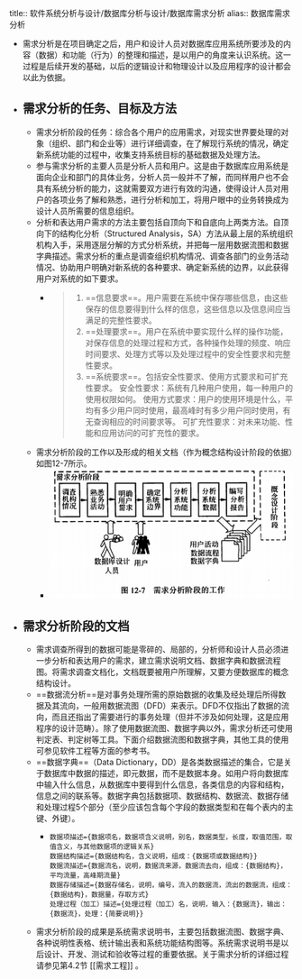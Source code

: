 title:: 软件系统分析与设计/数据库分析与设计/数据库需求分析
alias:: 数据库需求分析

- 需求分析是在项目确定之后，用户和设计人员对数据库应用系统所要涉及的内容（数据）和功能（行为）的整理和描述，是以用户的角度来认识系统。这一过程是后续开发的基础，以后的逻辑设计和物理设计以及应用程序的设计都会以此为依据。
- ## 需求分析的任务、目标及方法
	- 需求分析阶段的任务：综合各个用户的应用需求，对现实世界要处理的对象（组织、部门和企业等）进行详细调查，在了解现行系统的情况，确定新系统功能的过程中，收集支持系统目标的基础数据及处理方法。
	- 参与需求分析的主要人员是分析人员和用户。这是由于数据库应用系统是面向企业和部门的具体业务，分析人员一般并不了解，而同样用户也不会具有系统分析的能力，这就需要双方进行有效的沟通，使得设计人员对用户的各项业务了解和熟悉，进行分析和加工，将用户眼中的业务转换成为设计人员所需要的信息组织。
	- 分析和表达用户需求的方法主要包括自顶向下和自底向上两类方法。自顶向下的结构化分析（Structured Analysis，SA）方法从最上层的系统组织机构入手，采用逐层分解的方式分析系统，并把每一层用数据流图和数据字典描述。需求分析的重点是调查组织机构情况、调查各部门的业务活动情况、协助用户明确对新系统的各种要求、确定新系统的边界，以此获得用户对系统的如下要求。
		- > 1. ==信息要求==。用户需要在系统中保存哪些信息，由这些保存的信息要得到什么样的信息，这些信息以及信息间应当满足的完整性要求。
		  > 2. ==处理要求==。用户在系统中要实现什么样的操作功能，对保存信息的处理过程和方式，各种操作处理的频度、响应时间要求、处理方式等以及处理过程中的安全性要求和完整性要求。
		  > 3. ==系统要求==。包括安全性要求、使用方式要求和可扩充性要求。
		  安全性要求：系统有几种用户使用，每一种用户的使用权限如何。
		  使用方式要求：用户的使用环境是什么，平均有多少用户同时使用，最高峰时有多少用户同时使用，有无查询相应的时间要求等。
		  可扩充性要求：对未来功能、性能和应用访问的可扩充性的要求。
	- 需求分析阶段的工作以及形成的相关文档（作为概念结构设计阶段的依据）如图12-7所示。
		- ![image.png](../assets/image_1649628443219_0.png)
- ## 需求分析阶段的文档
	- 需求调查所得到的数据可能是零碎的、局部的，分析师和设计人员必须进一步分析和表达用户的需求，建立需求说明文档、数据字典和数据流程图。将需求调查文档化，文档既要被用户所理解，又要方便数据库的概念结构设计。
	- ==数据流分析==是对事务处理所需的原始数据的收集及经处理后所得数据及其流向，一般用数据流图（DFD）来表示。DFD不仅指出了数据的流向，而且还指出了需要进行的事务处理（但并不涉及如何处理，这是应用程序的设计范畴）。除了使用数据流图、数据字典以外，需求分析还可使用判定表、判定树等工具。下面介绍数据流图和数据字典，其他工具的使用可参见软件工程等方面的参考书。
	- ==数据字典==（Data Dictionary，DD）是各类数据描述的集合，它是关于数据库中数据的描述，即元数据，而不是数据本身。如用户将向数据库中输入什么信息，从数据库中要得到什么信息，各类信息的内容和结构，信息之间的联系等。数据字典包括数据项、数据结构、数据流、数据存储和处理过程5个部分（至少应该包含每个字段的数据类型和在每个表内的主键、外键）。
		- ```
		  数据项描述={数据项名，数据项含义说明，别名，数据类型，长度，取值范围，取值含义，与其他数据项的逻辑关系}
		  数据结构描述={数据结构名，含义说明，组成：{数据项或数据结构}}
		  数据流描述={数据流名，说明，数据流来源，数据流去向，组成：{数据结构}，平均流量，高峰期流量}
		  数据存储描述={数据存储名，说明，编号，流入的数据流，流出的数据流，组成：{数据结构}，数据量，存取方式}
		  处理过程（加工）描述={处理过程（加工）名，说明，输入：{数据流}，输出：{数据流}，处理：{简要说明}}
		  ```
	- 需求分析阶段的成果是系统需求说明书，主要包括数据流图、数据字典、各种说明性表格、统计输出表和系统功能结构图等。系统需求说明书是以后设计、开发、测试和验收等过程的重要依据。关于需求分析的详细过程请参见第4.2节 [[需求工程]] 。